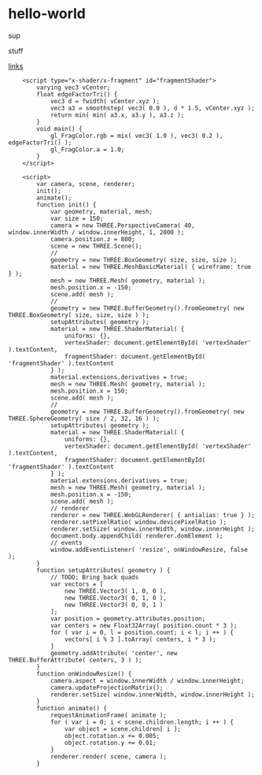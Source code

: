 # hello-world
sup
<p> stuff </p>

[links](https://google.com)

<script src="https://cdnjs.cloudflare.com/ajax/libs/three.js/86/three.js"></script>

<script type="x-shader/x-vertex" id="vertexShader">
			attribute vec3 center;
			varying vec3 vCenter;
			void main() {
				vCenter = center;
				gl_Position = projectionMatrix * modelViewMatrix * vec4( position, 1.0 );
			}
		</script>

		<script type="x-shader/x-fragment" id="fragmentShader">
			varying vec3 vCenter;
			float edgeFactorTri() {
				vec3 d = fwidth( vCenter.xyz );
				vec3 a3 = smoothstep( vec3( 0.0 ), d * 1.5, vCenter.xyz );
				return min( min( a3.x, a3.y ), a3.z );
			}
			void main() {
				gl_FragColor.rgb = mix( vec3( 1.0 ), vec3( 0.2 ), edgeFactorTri() );
				gl_FragColor.a = 1.0;
			}
		</script>

		<script>
			var camera, scene, renderer;
			init();
			animate();
			function init() {
				var geometry, material, mesh;
				var size = 150;
				camera = new THREE.PerspectiveCamera( 40, window.innerWidth / window.innerHeight, 1, 2000 );
				camera.position.z = 800;
				scene = new THREE.Scene();
				//
				geometry = new THREE.BoxGeometry( size, size, size );
				material = new THREE.MeshBasicMaterial( { wireframe: true } );
				mesh = new THREE.Mesh( geometry, material );
				mesh.position.x = -150;
				scene.add( mesh );
				//
				geometry = new THREE.BufferGeometry().fromGeometry( new THREE.BoxGeometry( size, size, size ) );
				setupAttributes( geometry );
				material = new THREE.ShaderMaterial( {
					uniforms: {},
					vertexShader: document.getElementById( 'vertexShader' ).textContent,
					fragmentShader: document.getElementById( 'fragmentShader' ).textContent
				} );
				material.extensions.derivatives = true;
				mesh = new THREE.Mesh( geometry, material );
				mesh.position.x = 150;
				scene.add( mesh );
				//
				geometry = new THREE.BufferGeometry().fromGeometry( new THREE.SphereGeometry( size / 2, 32, 16 ) );
				setupAttributes( geometry );
				material = new THREE.ShaderMaterial( {
					uniforms: {},
					vertexShader: document.getElementById( 'vertexShader' ).textContent,
					fragmentShader: document.getElementById( 'fragmentShader' ).textContent
				} );
				material.extensions.derivatives = true;
				mesh = new THREE.Mesh( geometry, material );
				mesh.position.x = -150;
				scene.add( mesh );
				// renderer
				renderer = new THREE.WebGLRenderer( { antialias: true } );
				renderer.setPixelRatio( window.devicePixelRatio );
				renderer.setSize( window.innerWidth, window.innerHeight );
				document.body.appendChild( renderer.domElement );
				// events
				window.addEventListener( 'resize', onWindowResize, false );
			}
			function setupAttributes( geometry ) {
				// TODO: Bring back quads
				var vectors = [
					new THREE.Vector3( 1, 0, 0 ),
					new THREE.Vector3( 0, 1, 0 ),
					new THREE.Vector3( 0, 0, 1 )
				];
				var position = geometry.attributes.position;
				var centers = new Float32Array( position.count * 3 );
				for ( var i = 0, l = position.count; i < l; i ++ ) {
					vectors[ i % 3 ].toArray( centers, i * 3 );
				}
				geometry.addAttribute( 'center', new THREE.BufferAttribute( centers, 3 ) );
			}
			function onWindowResize() {
				camera.aspect = window.innerWidth / window.innerHeight;
				camera.updateProjectionMatrix();
				renderer.setSize( window.innerWidth, window.innerHeight );
			}
			function animate() {
				requestAnimationFrame( animate );
				for ( var i = 0; i < scene.children.length; i ++ ) {
					var object = scene.children[ i ];
					object.rotation.x += 0.005;
					object.rotation.y += 0.01;
				}
				renderer.render( scene, camera );
			}
</script>
